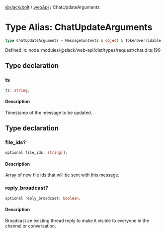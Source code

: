 [@slack/bolt](../../../../index.md) / [webApi](../index.md) / ChatUpdateArguments

# Type Alias: ChatUpdateArguments

```ts
type ChatUpdateArguments = MessageContents & object & TokenOverridable & AsUser & LinkNames & Metadata & Parse & object;
```

Defined in: node\_modules/@slack/web-api/dist/types/request/chat.d.ts:190

## Type declaration

### ts

```ts
ts: string;
```

#### Description

Timestamp of the message to be updated.

## Type declaration

### file\_ids?

```ts
optional file_ids: string[];
```

#### Description

Array of new file ids that will be sent with this message.

### reply\_broadcast?

```ts
optional reply_broadcast: boolean;
```

#### Description

Broadcast an existing thread reply to make it visible to everyone in the channel or conversation.

